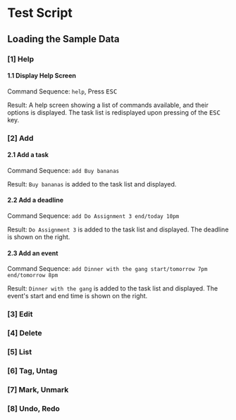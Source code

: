 # Test Script

## Loading the Sample Data

### [1] Help

#### 1.1 Display Help Screen
Command Sequence: `help`, Press <kbd>ESC</kbd>

Result: A help screen showing a list of commands available, and their options is displayed. The task list is redisplayed upon pressing of the <kbd>ESC</kbd> key.

### [2] Add

#### 2.1 Add a task
Command Sequence: `add Buy bananas`

Result: `Buy bananas` is added to the task list and displayed.

#### 2.2 Add a deadline
Command Sequence: `add Do Assignment 3 end/today 10pm`

Result: `Do Assignment 3` is added to the task list and displayed. The deadline is shown on the right.

#### 2.3 Add an event
Command Sequence: `add Dinner with the gang start/tomorrow 7pm end/tomorrow 8pm`

Result: `Dinner with the gang` is added to the task list and displayed. The event's start and end time is shown on the right.

### [3] Edit

### [4] Delete

### [5] List

### [6] Tag, Untag

### [7] Mark, Unmark

### [8] Undo, Redo
